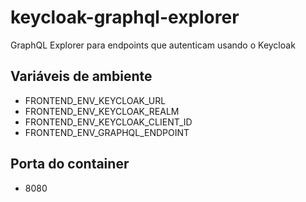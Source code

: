 # keycloak-graphql-explorer

GraphQL Explorer para endpoints que autenticam usando o Keycloak

## Variáveis de ambiente

- FRONTEND_ENV_KEYCLOAK_URL
- FRONTEND_ENV_KEYCLOAK_REALM
- FRONTEND_ENV_KEYCLOAK_CLIENT_ID
- FRONTEND_ENV_GRAPHQL_ENDPOINT

## Porta do container

- 8080